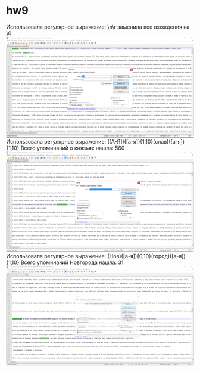 # hw9
Использовала регулярное выражение: \n\r заменила все вхождения на \0
![](https://github.com/tsvirovaVeronika1712/hw9/blob/master/1.PNG)
Использовала регулярное выражение: ([А-Я])([а-я]){1,10}(слав)([а-я]){1,10} Всего упоминаний о князьях нашла: 560
![](https://github.com/tsvirovaVeronika1712/hw9/blob/master/2.PNG)
Использовала регулярное выражение: (Нов)([а-я]){0,10}(город)([а-я]){1,10} Всего упоминаний Новгорода нашла: 31
![](https://github.com/tsvirovaVeronika1712/hw9/blob/master/3.PNG)
